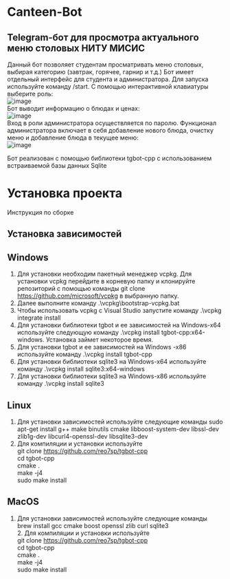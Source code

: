 # Canteen-Bot


## Telegram-бот для просмотра актуального меню столовых НИТУ МИСИС
Данный бот позволяет студентам просматривать меню столовых, выбирая категорию (завтрак, горячее, гарнир и т.д.)
Бот имеет отдельный интерфейс для студента и администратора. Для запуска используйте команду /start.
С помощью интерактивной клавиатуры выберите роль: <br />
![image](https://user-images.githubusercontent.com/90785698/208379496-3c75ec0c-7012-44d7-b88a-5651dc1bf8c3.png) <br />
Бот выводит информацию о блюдах и ценах: <br />
![image](https://user-images.githubusercontent.com/90785698/208379723-6e5e7e40-5da9-4cde-92b5-1ff9ce8106a1.png) <br />
Вход в роли администратора осуществляется по паролю. Функционал администратора включает в себя добавление нового блюда, очистку меню и добавление блюда в текущее меню:<br />
![image](https://user-images.githubusercontent.com/90785698/208380017-519ca063-04f1-4d05-97a1-6243a02035f1.png) <br />

Бот реализован с помощью библиотеки tgbot-cpp с использованием встраиваемой базы данных Sqlite

# Установка проекта
Инструкция по сборке
## Установка зависимостей
## Windows
1.	Для установки необходим пакетный менеджер vcpkg. Для установки vcpkg перейдите в корневую папку и клонируйте репозиторий с помощью команды git clone https://github.com/microsoft/vcpkg в выбранную папку.
2.	Далее выполните команду  .\vcpkg\bootstrap-vcpkg.bat
3.	Чтобы использовать vcpkg с Visual Studio запустите команду .\vcpkg integrate install
4.	Для установки библиотеки tgbot и ее зависимостей на Windows-x64 используйте следующую команду .\vcpkg install tgbot-cpp:x64-windows. Установка займет некоторое время.
5.	Для установки tgbot и ее зависимостей на Windows -x86 используйте команду .\vcpkg install tgbot-cpp
6.	Для установки библиотеки  sqlite3 на Windows-x64 используйте команду .\vcpkg install sqlite3:x64-windows
7.	 Для установки библиотеки  sqlite3 на Windows-x86 используйте команду .\vcpkg install sqlite3


## Linux
1.	Для установки зависимостей используйте следующие команды
sudo apt-get install g++ make binutils cmake libboost-system-dev libssl-dev zlib1g-dev libcurl4-openssl-dev libsqlite3-dev  
2.	Для компиляции и установки используйте  
git clone https://github.com/reo7sp/tgbot-cpp  
cd tgbot-cpp  
cmake .  
make -j4  
sudo make install  

## MacOS  
1.	Для установки зависимостей используйте следующие команды  
	brew install gcc cmake boost openssl zlib curl sqlite3  
       2.  Для компиляции и установки используйте  
git clone https://github.com/reo7sp/tgbot-cpp  
cd tgbot-cpp  
cmake .  
make -j4  
sudo make install  
